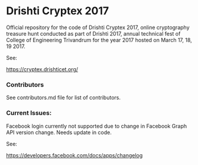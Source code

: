 # Drishti Cryptex 2017

Official repository for the code of Drishti Cryptex 2017, online cryptography treasure hunt conducted as part of Drishti 2017, annual technical fest of College of Engineering Trivandrum for the year 2017 hosted on March 17, 18, 19 2017.

See:

https://cryptex.drishticet.org/

### Contributors

See contributors.md file for list of contributors.

### Current Issues:

Facebook login currently not supported due to change in Facebook Graph API version change. Needs update in code.

See:

https://developers.facebook.com/docs/apps/changelog
